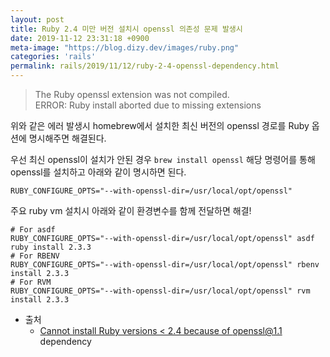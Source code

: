 ```yaml
---
layout: post
title: Ruby 2.4 미만 버전 설치시 openssl 의존성 문제 발생시 
date: 2019-11-12 23:31:18 +0900
meta-image: "https://blog.dizy.dev/images/ruby.png"
categories: 'rails'
permalink: rails/2019/11/12/ruby-2-4-openssl-dependency.html
---
```


> The Ruby openssl extension was not compiled.<br/>
> ERROR: Ruby install aborted due to missing extensions

위와 같은 에러 발생시 homebrew에서 설치한 최신 버전의 openssl 경로를 Ruby 옵션에 명시해주면 해결된다.

우선 최신 openssl이 설치가 안된 경우 `brew install openssl` 해당 명령어를 통해 openssl를 설치하고 아래와 같이 명시하면 된다.

`RUBY_CONFIGURE_OPTS="--with-openssl-dir=/usr/local/opt/openssl"`

주요 ruby vm 설치시 아래와 같이 환경변수를 함께 전달하면 해결!

```shell
# For asdf 
RUBY_CONFIGURE_OPTS="--with-openssl-dir=/usr/local/opt/openssl" asdf ruby install 2.3.3
# For RBENV
RUBY_CONFIGURE_OPTS="--with-openssl-dir=/usr/local/opt/openssl" rbenv install 2.3.3
# For RVM
RUBY_CONFIGURE_OPTS="--with-openssl-dir=/usr/local/opt/openssl" rvm install 2.3.3
```

* 출처
    * <a href="https://github.com/rbenv/ruby-build/issues/1353" target="_blank" rel="noopener">Cannot install Ruby versions < 2.4 because of openssl@1.1 dependency</a>